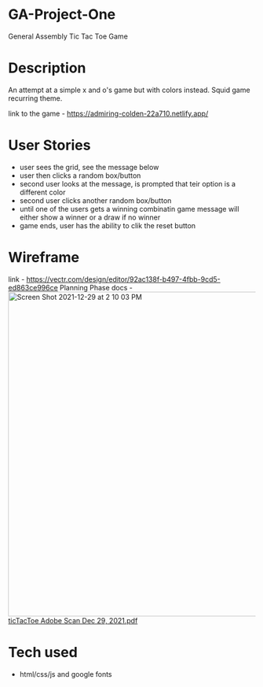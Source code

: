 # GA-Project-One
General Assembly Tic Tac Toe Game

# Description
An attempt at a simple x and o's game but with colors instead. Squid game recurring theme.

link to the game - https://admiring-colden-22a710.netlify.app/

# User Stories
- user sees the grid, see the message below
- user then clicks a random box/button
- second user looks at the message, is prompted that teir option is a different color
- second user clicks another random box/button
- until one of the users gets a winning combinatin game message will either show a winner or a draw if no winner
- game ends, user has the ability to clik the reset button

# Wireframe
link - https://vectr.com/design/editor/92ac138f-b497-4fbb-9cd5-ed863ce996ce
Planning Phase docs - <img width="660" alt="Screen Shot 2021-12-29 at 2 10 03 PM" src="https://user-images.githubusercontent.com/15316862/147700018-8b601426-ac36-4448-8fc1-b74f474416ce.png">
[ticTacToe Adobe Scan Dec 29, 2021.pdf](
https://github.com/MOJOJOJ0/GA-Project-One/files/7790472/ticTacToe.Adobe.Scan.Dec.29.2021.pdf)

# Tech used
- html/css/js and google fonts
